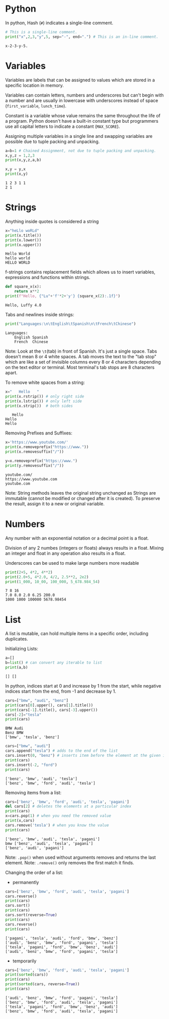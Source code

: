 # Python
In python, Hash (`#`) indicates a single-line comment.
```python
# This is a single-line comment.
print("x",2,3,"y",5, sep="-", end=".") # This is an in-line comment.
```
```
x-2-3-y-5.
```
# Variables
Variables are labels that can be assigned to values which are stored in a specific location in memory.

Variables can contain letters, numbers and underscores but can't begin with a number and are usually in lowercase with underscores instead of space (`first_variable`, `lunch_time`).

Constant is a variable whose value remains the same throughout the life of a program. Python doesn't have a built-in constant type but programmers use all capital letters to indicate a constant (`MAX_SCORE`).

Assigning multiple variables in a single line and swapping variables are possible due to tuple packing and unpacking.
```python
a=b=1 # Chained Assignment, not due to tuple packing and unpacking.
x,y,z = 1,2,3
print(x,y,z,a,b)

x,y = y,x
print(x,y)
```
```
1 2 3 1 1
2 1
```
# Strings
Anything inside quotes is considered a string
```python
x="heLlo woRLd"
print(x.title())
print(x.lower())
print(x.upper())
```
```
Hello World
hello world
HELLO WORLD
```
f-strings contains replacement fields which allows us to insert variables, expressions and functions within strings.
```python
def square_x(x):
    return x**2
print(f"Hello, {"Lu"+'f'*2+'y'} {square_x(2):.1f}")
```
```
Hello, Luffy 4.0
```
Tabs and newlines inside strings:
```python
print("Languages:\n\tEnglish\tSpanish\n\tFrench\tChinese")
```
```
Languages:
	English	Spanish
	French	Chinese
```
Note: Look at the `\t`(tab) in front of Spanish. It's just a single space. Tabs doesn't mean 8 or 4 white spaces. A tab moves the text to the "tab stop" which are like a set of invisible columns every 8 or 4 characters depending on the text editor or terminal. Most terminal's tab stops are 8 characters apart.

To remove white spaces from a string:
```python
x="   Hello   "
print(x.rstrip()) # only right side
print(x.lstrip()) # only left side
print(x.strip())  # both sides
```
```
   Hello
Hello   
Hello
```
Removing Prefixes and Suffixes:
```python
x='https://www.youtube.com/'
print(x.removeprefix("https://www."))
print(x.removesuffix("/"))

y=x.removeprefix("https://www.")
print(y.removesuffix("/"))
```
```
youtube.com/
https://www.youtube.com
youtube.com
```
Note: String methods leaves the original string unchanged as Strings are immutable (cannot be modified or changed after it is created). To preserve the result, assign it to a new or original variable.
# Numbers
Any number with an exponential notation or a decimal point is a float.

Division of any 2 numbes (integers or floats) always results in a float. Mixing an integer and float in any operation also results in a float.

Underscores can be used to make large numbers more readable
```python
print(2+5, 4*2, 4**2)
print(2.0+5, 4*2.0, 4/2, 2.5**2, 2e2)
print(1_000, 10_00, 100_000, 5_678.984_54)
```
```
7 8 16
7.0 8.0 2.0 6.25 200.0
1000 1000 100000 5678.98454
```
# List
A list is mutable, can hold multiple items in a specific order, including duplicates.

Initializing Lists:
```python
a=[]
b=list() # can convert any iterable to list
print(a,b)
```
```
[] []
```
In python, indices start at 0 and increase by 1 from the start, while negative indices start from the end,  from -1 and decrease by 1.
```python
cars=["bmw", "audi", "benz"]
print(cars[0].upper(), cars[1].title())
print(cars[-1].title(), cars[-3].upper())
cars[-2]="tesla"
print(cars)
```
```
BMW Audi
Benz BMW
['bmw', 'tesla', 'benz']
```
```python
cars=["bmw", "audi"]
cars.append("tesla") # adds to the end of the list
cars.insert(0, "benz") # inserts item before the element at the given index
print(cars)
cars.insert(-2, "ford")
print(cars)
```
```
['benz', 'bmw', 'audi', 'tesla']
['benz', 'bmw', 'ford', 'audi', 'tesla']
```
Removing items from a list:
```python
cars=['benz', 'bmw', 'ford', 'audi', 'tesla', 'pagani']
del cars[2] # deletes the elements at a particular index
print(cars)
x=cars.pop(1) # when you need the removed value
print(x,cars)
cars.remove('tesla') # when you know the value
print(cars)
```
```
['benz', 'bmw', 'audi', 'tesla', 'pagani']
bmw ['benz', 'audi', 'tesla', 'pagani']
['benz', 'audi', 'pagani']
```
Note: `.pop()` when used without arguments removes and returns the last element.
Note: `.remove()` only removes the first match it finds.

Changing the order of a list:
- permanently
```python
cars=['benz', 'bmw', 'ford', 'audi', 'tesla', 'pagani']
cars.reverse()
print(cars)
cars.sort()
print(cars)
cars.sort(reverse=True)
print(cars)
cars.reverse()
print(cars)
```
```
['pagani', 'tesla', 'audi', 'ford', 'bmw', 'benz']
['audi', 'benz', 'bmw', 'ford', 'pagani', 'tesla']
['tesla', 'pagani', 'ford', 'bmw', 'benz', 'audi']
['audi', 'benz', 'bmw', 'ford', 'pagani', 'tesla']
```
- temporarily
```python
cars=['benz', 'bmw', 'ford', 'audi', 'tesla', 'pagani']
print(sorted(cars))
print(cars)
print(sorted(cars, reverse=True))
print(cars)
```
```
['audi', 'benz', 'bmw', 'ford', 'pagani', 'tesla']
['benz', 'bmw', 'ford', 'audi', 'tesla', 'pagani']
['tesla', 'pagani', 'ford', 'bmw', 'benz', 'audi']
['benz', 'bmw', 'ford', 'audi', 'tesla', 'pagani']
```
